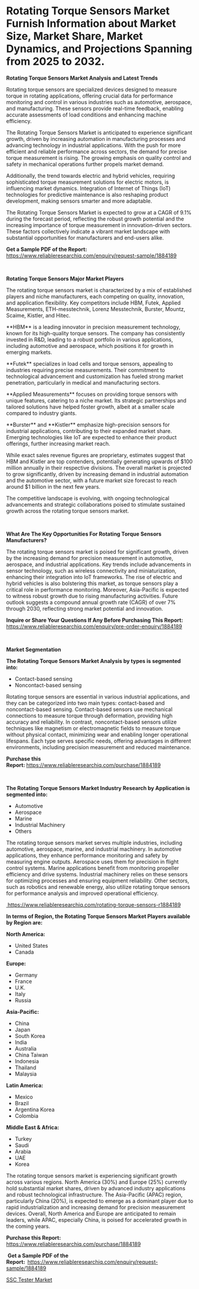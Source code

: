 <p><h1>Rotating Torque Sensors Market Furnish Information about Market Size, Market Share, Market Dynamics, and Projections Spanning from 2025 to 2032.</h1></p><p><strong>Rotating Torque Sensors Market Analysis and Latest Trends</strong></p>
<p><p>Rotating torque sensors are specialized devices designed to measure torque in rotating applications, offering crucial data for performance monitoring and control in various industries such as automotive, aerospace, and manufacturing. These sensors provide real-time feedback, enabling accurate assessments of load conditions and enhancing machine efficiency.</p><p>The Rotating Torque Sensors Market is anticipated to experience significant growth, driven by increasing automation in manufacturing processes and advancing technology in industrial applications. With the push for more efficient and reliable performance across sectors, the demand for precise torque measurement is rising. The growing emphasis on quality control and safety in mechanical operations further propels market demand.</p><p>Additionally, the trend towards electric and hybrid vehicles, requiring sophisticated torque measurement solutions for electric motors, is influencing market dynamics. Integration of Internet of Things (IoT) technologies for predictive maintenance is also reshaping product development, making sensors smarter and more adaptable.</p><p>The Rotating Torque Sensors Market is expected to grow at a CAGR of 9.1% during the forecast period, reflecting the robust growth potential and the increasing importance of torque measurement in innovation-driven sectors. These factors collectively indicate a vibrant market landscape with substantial opportunities for manufacturers and end-users alike.</p></p>
<p><strong>Get a Sample PDF of the Report:&nbsp;</strong> <a href="https://www.reliableresearchiq.com/enquiry/request-sample/1884189?utm_campaign=2117&utm_medium=2&utm_source=Github&utm_content=ia&utm_term=20022025&utm_id=rotating-torque-sensors">https://www.reliableresearchiq.com/enquiry/request-sample/1884189</a></p>
<p>&nbsp;</p>
<p><strong>Rotating Torque Sensors Major Market Players</strong></p>
<p><p>The rotating torque sensors market is characterized by a mix of established players and niche manufacturers, each competing on quality, innovation, and application flexibility. Key competitors include HBM, Futek, Applied Measurements, ETH-messtechnik, Lorenz Messtechnik, Burster, Mountz, Scaime, Kistler, and Hitec. </p><p>**HBM** is a leading innovator in precision measurement technology, known for its high-quality torque sensors. The company has consistently invested in R&D, leading to a robust portfolio in various applications, including automotive and aerospace, which positions it for growth in emerging markets. </p><p>**Futek** specializes in load cells and torque sensors, appealing to industries requiring precise measurements. Their commitment to technological advancement and customization has fueled strong market penetration, particularly in medical and manufacturing sectors.</p><p>**Applied Measurements** focuses on providing torque sensors with unique features, catering to a niche market. Its strategic partnerships and tailored solutions have helped foster growth, albeit at a smaller scale compared to industry giants.</p><p>**Burster** and **Kistler** emphasize high-precision sensors for industrial applications, contributing to their expanded market share. Emerging technologies like IoT are expected to enhance their product offerings, further increasing market reach.</p><p>While exact sales revenue figures are proprietary, estimates suggest that HBM and Kistler are top contenders, potentially generating upwards of $100 million annually in their respective divisions. The overall market is projected to grow significantly, driven by increasing demand in industrial automation and the automotive sector, with a future market size forecast to reach around $1 billion in the next few years.</p><p>The competitive landscape is evolving, with ongoing technological advancements and strategic collaborations poised to stimulate sustained growth across the rotating torque sensors market.</p></p>
<p>&nbsp;</p>
<p><strong>What Are The Key Opportunities For Rotating Torque Sensors Manufacturers?</strong></p>
<p><p>The rotating torque sensors market is poised for significant growth, driven by the increasing demand for precision measurement in automotive, aerospace, and industrial applications. Key trends include advancements in sensor technology, such as wireless connectivity and miniaturization, enhancing their integration into IoT frameworks. The rise of electric and hybrid vehicles is also bolstering this market, as torque sensors play a critical role in performance monitoring. Moreover, Asia-Pacific is expected to witness robust growth due to rising manufacturing activities. Future outlook suggests a compound annual growth rate (CAGR) of over 7% through 2030, reflecting strong market potential and innovation.</p></p>
<p><strong>Inquire or Share Your Questions If Any Before Purchasing This Report:</strong> <a href="https://www.reliableresearchiq.com/enquiry/pre-order-enquiry/1884189?utm_campaign=2117&utm_medium=2&utm_source=Github&utm_content=ia&utm_term=20022025&utm_id=rotating-torque-sensors">https://www.reliableresearchiq.com/enquiry/pre-order-enquiry/1884189</a></p>
<p>&nbsp;</p>
<p><strong>Market Segmentation</strong></p>
<p><strong>The Rotating Torque Sensors Market Analysis by types is segmented into:</strong></p>
<p><ul><li>Contact-based sensing</li><li>Noncontact-based sensing</li></ul></p>
<p><p>Rotating torque sensors are essential in various industrial applications, and they can be categorized into two main types: contact-based and noncontact-based sensing. Contact-based sensors use mechanical connections to measure torque through deformation, providing high accuracy and reliability. In contrast, noncontact-based sensors utilize techniques like magnetism or electromagnetic fields to measure torque without physical contact, minimizing wear and enabling longer operational lifespans. Each type serves specific needs, offering advantages in different environments, including precision measurement and reduced maintenance.</p></p>
<p><strong>Purchase this Report:&nbsp;</strong><a href="https://www.reliableresearchiq.com/purchase/1884189?utm_campaign=2117&utm_medium=2&utm_source=Github&utm_content=ia&utm_term=20022025&utm_id=rotating-torque-sensors">https://www.reliableresearchiq.com/purchase/1884189</a></p>
<p>&nbsp;</p>
<p><strong>The Rotating Torque Sensors Market Industry Research by Application is segmented into:</strong></p>
<p><ul><li>Automotive</li><li>Aerospace</li><li>Marine</li><li>Industrial Machinery</li><li>Others</li></ul></p>
<p><p>The rotating torque sensors market serves multiple industries, including automotive, aerospace, marine, and industrial machinery. In automotive applications, they enhance performance monitoring and safety by measuring engine outputs. Aerospace uses them for precision in flight control systems. Marine applications benefit from monitoring propeller efficiency and drive systems. Industrial machinery relies on these sensors for optimizing processes and ensuring equipment reliability. Other sectors, such as robotics and renewable energy, also utilize rotating torque sensors for performance analysis and improved operational efficiency.</p></p>
<p><a href="https://www.reliableresearchiq.com/rotating-torque-sensors-r1884189?utm_campaign=2117&utm_medium=2&utm_source=Github&utm_content=ia&utm_term=20022025&utm_id=rotating-torque-sensors">&nbsp;https://www.reliableresearchiq.com/rotating-torque-sensors-r1884189</a></p>
<p><strong>In terms of Region, the Rotating Torque Sensors Market Players available by Region are:</strong></p>
<p>
    <p> <strong> North America: </strong>
        <ul>
            <li>United States</li>
            <li>Canada</li>
        </ul>
        </p> 
    <p> <strong> Europe: </strong>
        <ul>
            <li>Germany</li>
            <li>France</li>
            <li>U.K.</li>
            <li>Italy</li>
            <li>Russia</li>
        </ul>
        </p> 
    <p> <strong> Asia-Pacific: </strong>
        <ul>
            <li>China</li>
            <li>Japan</li>
            <li>South Korea</li>
            <li>India</li>
            <li>Australia</li>
            <li>China Taiwan</li>
            <li>Indonesia</li>
            <li>Thailand</li>
            <li>Malaysia</li>
        </ul>
        </p> 
    <p> <strong> Latin America: </strong>
        <ul>
            <li>Mexico</li>
            <li>Brazil</li>
            <li>Argentina Korea</li>
            <li>Colombia</li>
        </ul>
        </p> 
    <p> <strong> Middle East & Africa: </strong>
        <ul>
            <li>Turkey</li>
            <li>Saudi</li>
            <li>Arabia</li>
            <li>UAE</li>
            <li>Korea</li>
        </ul>
    </p>
    </p>
<p><p>The rotating torque sensors market is experiencing significant growth across various regions. North America (30%) and Europe (25%) currently hold substantial market shares, driven by advanced industry applications and robust technological infrastructure. The Asia-Pacific (APAC) region, particularly China (20%), is expected to emerge as a dominant player due to rapid industrialization and increasing demand for precision measurement devices. Overall, North America and Europe are anticipated to remain leaders, while APAC, especially China, is poised for accelerated growth in the coming years.</p></p>
<p><strong>Purchase this Report: </strong><a href="https://www.reliableresearchiq.com/purchase/1884189?utm_campaign=2117&utm_medium=2&utm_source=Github&utm_content=ia&utm_term=20022025&utm_id=rotating-torque-sensors">https://www.reliableresearchiq.com/purchase/1884189</a></p>
<p>&nbsp;<strong>Get a Sample PDF of the Report:&nbsp;&nbsp;</strong><a href="https://www.reliableresearchiq.com/enquiry/request-sample/1884189?utm_campaign=2117&utm_medium=2&utm_source=Github&utm_content=ia&utm_term=20022025&utm_id=rotating-torque-sensors">https://www.reliableresearchiq.com/enquiry/request-sample/1884189</a></p>
<p><strong></strong></p>
<p><p><a href="https://github.com/DixieGrimes/Market-Research-Report-List-1/blob/main/ssc-tester-market.md?utm_campaign=2117&utm_medium=2&utm_source=Github&utm_content=ia&utm_term=20022025&utm_id=rotating-torque-sensors">SSC Tester Market</a></p></p>